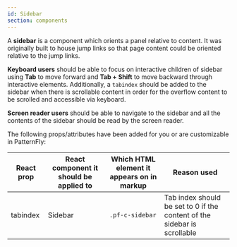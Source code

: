 ```yaml
---
id: Sidebar
section: components
---
```


A **sidebar** is a component which orients a panel relative to content. It was originally built to house jump links so that page 
content could be oriented relative to the jump links.

**Keyboard users** should be able to focus on interactive children of sidebar using **Tab** to move forward and 
**Tab + Shift** to move backward through interactive elements. Additionally, a `tabindex`
should be added to the sidebar when there is scrollable content in order for the overflow content to be scrolled and
accessible via keyboard.

**Screen reader users** should be able to navigate to the sidebar and all the contents of the sidebar should be read by
the screen reader.


The following props/attributes have been added for you or are customizable in PatternFly:

| React prop | React component it should be applied to | Which HTML element it appears on in markup | Reason used |
| -- | -- | -- | -- |
| tabindex | Sidebar | `.pf-c-sidebar` | Tab index should be set to 0 if the content of the sidebar is scrollable |